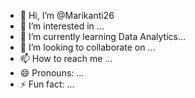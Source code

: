 - 👋 Hi, I’m @Marikanti26
- 👀 I’m interested in ...
- 🌱 I’m currently learning Data Analytics...
- 💞️ I’m looking to collaborate on ...
- 📫 How to reach me ...
- 😄 Pronouns: ...
- ⚡ Fun fact: ...

<!---
Marikanti26/Marikanti26 is a ✨ special ✨ repository because its `README.md` (this file) appears on your GitHub profile.
You can click the Preview link to take a look at your changes.
--->

